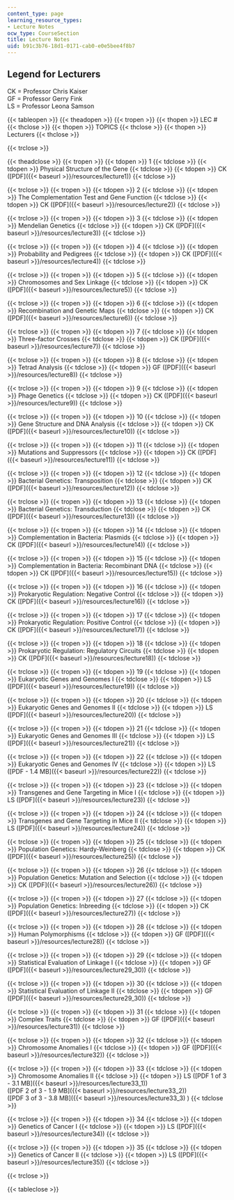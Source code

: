 ```yaml
---
content_type: page
learning_resource_types:
- Lecture Notes
ocw_type: CourseSection
title: Lecture Notes
uid: b91c3b76-18d1-0171-cab0-e0e5bee4f8b7
---
```


Legend for Lecturers
--------------------

CK = Professor Chris Kaiser  
GF = Professor Gerry Fink  
LS = Professor Leona Samson

{{< tableopen >}}
{{< theadopen >}}
{{< tropen >}}
{{< thopen >}}
LEC #
{{< thclose >}}
{{< thopen >}}
TOPICS
{{< thclose >}}
{{< thopen >}}
Lecturers
{{< thclose >}}

{{< trclose >}}

{{< theadclose >}}
{{< tropen >}}
{{< tdopen >}}
1
{{< tdclose >}}
{{< tdopen >}}
Physical Structure of the Gene
{{< tdclose >}}
{{< tdopen >}}
CK ([PDF]({{< baseurl >}}/resources/lecture1))
{{< tdclose >}}

{{< trclose >}}
{{< tropen >}}
{{< tdopen >}}
2
{{< tdclose >}}
{{< tdopen >}}
The Complementation Test and Gene Function
{{< tdclose >}}
{{< tdopen >}}
CK ([PDF]({{< baseurl >}}/resources/lecture2))
{{< tdclose >}}

{{< trclose >}}
{{< tropen >}}
{{< tdopen >}}
3
{{< tdclose >}}
{{< tdopen >}}
Mendelian Genetics
{{< tdclose >}}
{{< tdopen >}}
CK ([PDF]({{< baseurl >}}/resources/lecture3))
{{< tdclose >}}

{{< trclose >}}
{{< tropen >}}
{{< tdopen >}}
4
{{< tdclose >}}
{{< tdopen >}}
Probability and Pedigrees
{{< tdclose >}}
{{< tdopen >}}
CK ([PDF]({{< baseurl >}}/resources/lecture4))
{{< tdclose >}}

{{< trclose >}}
{{< tropen >}}
{{< tdopen >}}
5
{{< tdclose >}}
{{< tdopen >}}
Chromosomes and Sex Linkage
{{< tdclose >}}
{{< tdopen >}}
CK ([PDF]({{< baseurl >}}/resources/lecture5))
{{< tdclose >}}

{{< trclose >}}
{{< tropen >}}
{{< tdopen >}}
6
{{< tdclose >}}
{{< tdopen >}}
Recombination and Genetic Maps
{{< tdclose >}}
{{< tdopen >}}
CK ([PDF]({{< baseurl >}}/resources/lecture6))
{{< tdclose >}}

{{< trclose >}}
{{< tropen >}}
{{< tdopen >}}
7
{{< tdclose >}}
{{< tdopen >}}
Three-factor Crosses
{{< tdclose >}}
{{< tdopen >}}
CK ([PDF]({{< baseurl >}}/resources/lecture7))
{{< tdclose >}}

{{< trclose >}}
{{< tropen >}}
{{< tdopen >}}
8
{{< tdclose >}}
{{< tdopen >}}
Tetrad Analysis
{{< tdclose >}}
{{< tdopen >}}
GF ([PDF]({{< baseurl >}}/resources/lecture8))
{{< tdclose >}}

{{< trclose >}}
{{< tropen >}}
{{< tdopen >}}
9
{{< tdclose >}}
{{< tdopen >}}
Phage Genetics
{{< tdclose >}}
{{< tdopen >}}
CK ([PDF]({{< baseurl >}}/resources/lecture9))
{{< tdclose >}}

{{< trclose >}}
{{< tropen >}}
{{< tdopen >}}
10
{{< tdclose >}}
{{< tdopen >}}
Gene Structure and DNA Analysis
{{< tdclose >}}
{{< tdopen >}}
CK ([PDF]({{< baseurl >}}/resources/lecture10))
{{< tdclose >}}

{{< trclose >}}
{{< tropen >}}
{{< tdopen >}}
11
{{< tdclose >}}
{{< tdopen >}}
Mutations and Suppressors
{{< tdclose >}}
{{< tdopen >}}
CK ([PDF]({{< baseurl >}}/resources/lecture11))
{{< tdclose >}}

{{< trclose >}}
{{< tropen >}}
{{< tdopen >}}
12
{{< tdclose >}}
{{< tdopen >}}
Bacterial Genetics: Transposition
{{< tdclose >}}
{{< tdopen >}}
CK ([PDF]({{< baseurl >}}/resources/lecture12))
{{< tdclose >}}

{{< trclose >}}
{{< tropen >}}
{{< tdopen >}}
13
{{< tdclose >}}
{{< tdopen >}}
Bacterial Genetics: Transduction
{{< tdclose >}}
{{< tdopen >}}
CK ([PDF]({{< baseurl >}}/resources/lecture13))
{{< tdclose >}}

{{< trclose >}}
{{< tropen >}}
{{< tdopen >}}
14
{{< tdclose >}}
{{< tdopen >}}
Complementation in Bacteria: Plasmids
{{< tdclose >}}
{{< tdopen >}}
CK ([PDF]({{< baseurl >}}/resources/lecture14))
{{< tdclose >}}

{{< trclose >}}
{{< tropen >}}
{{< tdopen >}}
15
{{< tdclose >}}
{{< tdopen >}}
Complementation in Bacteria: Recombinant DNA
{{< tdclose >}}
{{< tdopen >}}
CK ([PDF]({{< baseurl >}}/resources/lecture15))
{{< tdclose >}}

{{< trclose >}}
{{< tropen >}}
{{< tdopen >}}
16
{{< tdclose >}}
{{< tdopen >}}
Prokaryotic Regulation: Negative Control
{{< tdclose >}}
{{< tdopen >}}
CK ([PDF]({{< baseurl >}}/resources/lecture16))
{{< tdclose >}}

{{< trclose >}}
{{< tropen >}}
{{< tdopen >}}
17
{{< tdclose >}}
{{< tdopen >}}
Prokaryotic Regulation: Positive Control
{{< tdclose >}}
{{< tdopen >}}
CK ([PDF]({{< baseurl >}}/resources/lecture17))
{{< tdclose >}}

{{< trclose >}}
{{< tropen >}}
{{< tdopen >}}
18
{{< tdclose >}}
{{< tdopen >}}
Prokaryotic Regulation: Regulatory Circuits
{{< tdclose >}}
{{< tdopen >}}
CK ([PDF]({{< baseurl >}}/resources/lecture18))
{{< tdclose >}}

{{< trclose >}}
{{< tropen >}}
{{< tdopen >}}
19
{{< tdclose >}}
{{< tdopen >}}
Eukaryotic Genes and Genomes I
{{< tdclose >}}
{{< tdopen >}}
LS ([PDF]({{< baseurl >}}/resources/lecture19))
{{< tdclose >}}

{{< trclose >}}
{{< tropen >}}
{{< tdopen >}}
20
{{< tdclose >}}
{{< tdopen >}}
Eukaryotic Genes and Genomes II
{{< tdclose >}}
{{< tdopen >}}
LS ([PDF]({{< baseurl >}}/resources/lecture20))
{{< tdclose >}}

{{< trclose >}}
{{< tropen >}}
{{< tdopen >}}
21
{{< tdclose >}}
{{< tdopen >}}
Eukaryotic Genes and Genomes III
{{< tdclose >}}
{{< tdopen >}}
LS ([PDF]({{< baseurl >}}/resources/lecture21))
{{< tdclose >}}

{{< trclose >}}
{{< tropen >}}
{{< tdopen >}}
22
{{< tdclose >}}
{{< tdopen >}}
Eukaryotic Genes and Genomes IV
{{< tdclose >}}
{{< tdopen >}}
LS ([PDF - 1.4 MB]({{< baseurl >}}/resources/lecture22))
{{< tdclose >}}

{{< trclose >}}
{{< tropen >}}
{{< tdopen >}}
23
{{< tdclose >}}
{{< tdopen >}}
Transgenes and Gene Targeting in Mice I
{{< tdclose >}}
{{< tdopen >}}
LS ([PDF]({{< baseurl >}}/resources/lecture23))
{{< tdclose >}}

{{< trclose >}}
{{< tropen >}}
{{< tdopen >}}
24
{{< tdclose >}}
{{< tdopen >}}
Transgenes and Gene Targeting in Mice II
{{< tdclose >}}
{{< tdopen >}}
LS ([PDF]({{< baseurl >}}/resources/lecture24))
{{< tdclose >}}

{{< trclose >}}
{{< tropen >}}
{{< tdopen >}}
25
{{< tdclose >}}
{{< tdopen >}}
Population Genetics: Hardy-Weinberg
{{< tdclose >}}
{{< tdopen >}}
CK ([PDF]({{< baseurl >}}/resources/lecture25))
{{< tdclose >}}

{{< trclose >}}
{{< tropen >}}
{{< tdopen >}}
26
{{< tdclose >}}
{{< tdopen >}}
Population Genetics: Mutation and Selection
{{< tdclose >}}
{{< tdopen >}}
CK ([PDF]({{< baseurl >}}/resources/lecture26))
{{< tdclose >}}

{{< trclose >}}
{{< tropen >}}
{{< tdopen >}}
27
{{< tdclose >}}
{{< tdopen >}}
Population Genetics: Inbreeding
{{< tdclose >}}
{{< tdopen >}}
CK ([PDF]({{< baseurl >}}/resources/lecture27))
{{< tdclose >}}

{{< trclose >}}
{{< tropen >}}
{{< tdopen >}}
28
{{< tdclose >}}
{{< tdopen >}}
Human Polymorphisms
{{< tdclose >}}
{{< tdopen >}}
GF ([PDF]({{< baseurl >}}/resources/lecture28))
{{< tdclose >}}

{{< trclose >}}
{{< tropen >}}
{{< tdopen >}}
29
{{< tdclose >}}
{{< tdopen >}}
Statistical Evaluation of Linkage I
{{< tdclose >}}
{{< tdopen >}}
GF ([PDF]({{< baseurl >}}/resources/lecture29_30))
{{< tdclose >}}

{{< trclose >}}
{{< tropen >}}
{{< tdopen >}}
30
{{< tdclose >}}
{{< tdopen >}}
Statistical Evaluation of Linkage II
{{< tdclose >}}
{{< tdopen >}}
GF ([PDF]({{< baseurl >}}/resources/lecture29_30))
{{< tdclose >}}

{{< trclose >}}
{{< tropen >}}
{{< tdopen >}}
31
{{< tdclose >}}
{{< tdopen >}}
Complex Traits
{{< tdclose >}}
{{< tdopen >}}
GF ([PDF]({{< baseurl >}}/resources/lecture31))
{{< tdclose >}}

{{< trclose >}}
{{< tropen >}}
{{< tdopen >}}
32
{{< tdclose >}}
{{< tdopen >}}
Chromosome Anomalies I
{{< tdclose >}}
{{< tdopen >}}
GF ([PDF]({{< baseurl >}}/resources/lecture32))
{{< tdclose >}}

{{< trclose >}}
{{< tropen >}}
{{< tdopen >}}
33
{{< tdclose >}}
{{< tdopen >}}
Chromosome Anomalies II
{{< tdclose >}}
{{< tdopen >}}
LS ([PDF 1 of 3 - 3.1 MB]({{< baseurl >}}/resources/lecture33_1))  
([PDF 2 of 3 - 1.9 MB]({{< baseurl >}}/resources/lecture33_2))  
([PDF 3 of 3 - 3.8 MB]({{< baseurl >}}/resources/lecture33_3) )
{{< tdclose >}}

{{< trclose >}}
{{< tropen >}}
{{< tdopen >}}
34
{{< tdclose >}}
{{< tdopen >}}
Genetics of Cancer I
{{< tdclose >}}
{{< tdopen >}}
LS ([PDF]({{< baseurl >}}/resources/lecture34))
{{< tdclose >}}

{{< trclose >}}
{{< tropen >}}
{{< tdopen >}}
35
{{< tdclose >}}
{{< tdopen >}}
Genetics of Cancer II
{{< tdclose >}}
{{< tdopen >}}
LS ([PDF]({{< baseurl >}}/resources/lecture35))
{{< tdclose >}}

{{< trclose >}}

{{< tableclose >}}